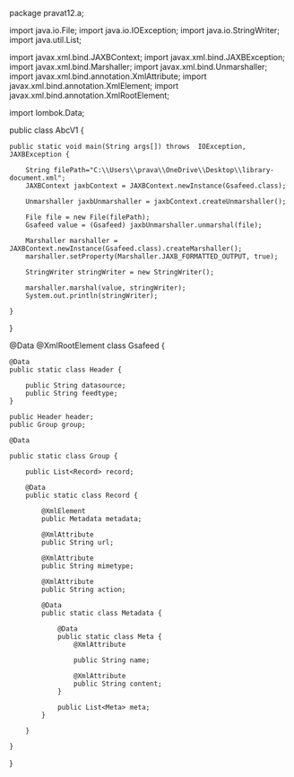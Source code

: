 package pravat12.a;

import java.io.File;
import java.io.IOException;
import java.io.StringWriter;
import java.util.List;

import javax.xml.bind.JAXBContext;
import javax.xml.bind.JAXBException;
import javax.xml.bind.Marshaller;
import javax.xml.bind.Unmarshaller;
import javax.xml.bind.annotation.XmlAttribute;
import javax.xml.bind.annotation.XmlElement;
import javax.xml.bind.annotation.XmlRootElement;


import lombok.Data;

public class AbcV1 {

	public static void main(String args[]) throws  IOException, JAXBException {

        String filePath="C:\\Users\\prava\\OneDrive\\Desktop\\library-document.xml";
		JAXBContext jaxbContext = JAXBContext.newInstance(Gsafeed.class);

		Unmarshaller jaxbUnmarshaller = jaxbContext.createUnmarshaller();

		File file = new File(filePath);
		Gsafeed value = (Gsafeed) jaxbUnmarshaller.unmarshal(file);

		Marshaller marshaller = JAXBContext.newInstance(Gsafeed.class).createMarshaller();
		marshaller.setProperty(Marshaller.JAXB_FORMATTED_OUTPUT, true);

		StringWriter stringWriter = new StringWriter();

		marshaller.marshal(value, stringWriter);
		System.out.println(stringWriter);

	}
}

@Data
@XmlRootElement
class Gsafeed {
	
	@Data
	public static class Header {

		public String datasource;
		public String feedtype;
	}

	public Header header;
	public Group group;

	@Data

	public static class Group {

		public List<Record> record;

		@Data
		public static class Record {

			@XmlElement
			public Metadata metadata;

			@XmlAttribute
			public String url;

			@XmlAttribute
			public String mimetype;

			@XmlAttribute
			public String action;

			@Data
			public static class Metadata {

				@Data
				public static class Meta {
					@XmlAttribute

					public String name;

					@XmlAttribute
					public String content;
				}

				public List<Meta> meta;
			}

		}

	}

}
